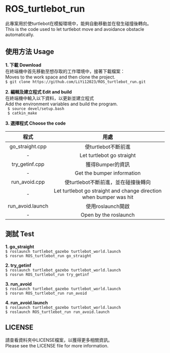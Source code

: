 # ROS_turtlebot_run
此專案用於使turtlebot在模擬環境中，能夠自動移動並在發生碰撞後轉向。  
This is the code used to let turtlebot move and avoidance obstacle automatically.
## 使用方法 Usage
**1. 下載 Download**  
在終端機中首先移動至想存取的工作環境中，接著下載檔案：  
Moves to the work space and then clone the project.  
`$ git clone https://github.com/LiYi12023/ROS_turtlebot_run.git`

**2. 編輯及建立程式 Edit and build**  
在終端機中輸入以下資料，以更新並建立程式  
Add the environment variables and build the program.  
` $ source devel/setup.bash`  
` $ catkin_make`  


**3. 選擇程式  Choose the code**   

程式 |用處 
:------:|:----------:   
go_straight.cpp| 使turtlebot不斷前進  
 -|Let turtlebot go straight    
try_getinf.cpp|獲得Bumper的資訊 
 -|Get the bumper information 
run_avoid.cpp|使turtlebot不斷前進，並在碰撞後轉向 
 -|Let turtlebot go straight and change direction when bumper was hit
run_avoid.launch|使用roslaunch開啟
 -|Open by the roslaunch   
## 測試 Test
**1. go_straight**  
`$ roslaunch turtlebot_gazebo turtlebot_world.launch`  
`$ rosrun ROS_turtlebot_run go_straight`  

**2. try_getinf**  
`$ roslaunch turtlebot_gazebo turtlebot_world.launch`  
`$ rosrun ROS_turtlebot_run try_getinf`  

**3. run_avoid**  
`$ roslaunch turtlebot_gazebo turtlebot_world.launch`  
`$ rosrun ROS_turtlebot_run run_avoid`  

**4. run_avoid.launch**  
`$ roslaunch turtlebot_gazebo turtlebot_world.launch`  
`$ roslaunch ROS_turtlebot_run run_avoid.launch`  

## LICENSE
請查看資料夾中LICENSE檔案，以獲得更多相關資訊。  
Please see the LICENSE file for more information.

